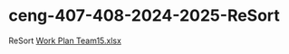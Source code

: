 # ceng-407-408-2024-2025-ReSort
ReSort
[Work Plan Team15.xlsx](https://github.com/user-attachments/files/17525743/Work.Plan.Team15.xlsx)
